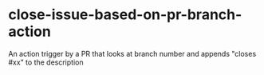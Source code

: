 # close-issue-based-on-pr-branch-action
An action trigger by a PR that looks at branch number and appends "closes #xx" to the description
